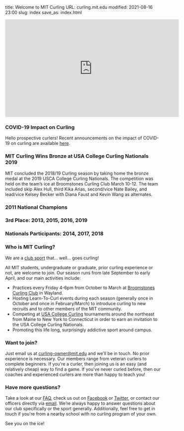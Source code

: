 title: Welcome to MIT Curling
URL: curling.mit.edu
modified: 2021-08-16 23:00
slug: index
save_as: index.html

<iframe class="video" width="560" height="315" src="https://www.youtube.com/embed/Wt-hVvToG-4" frameborder="0" allow="accelerometer; autoplay; encrypted-media; gyroscope; picture-in-picture" allowfullscreen></iframe>

### COVID-19 Impact on Curling
Hello prospective curlers! Recent announcements on the impact of COVID-19 on curling are available [here](/tag/covid19.html).

### MIT Curling Wins Bronze at USA College Curling Nationals 2019

MIT concluded the 2018/19 Curling season by taking home the bronze medal at the 2019 USCA College Curling Nationals.  The competition was held on the team’s ice at Broomstones Curling Club March 10-12.  The team included skip Alex Hull, third Kika Arias, second/vice Nate Bailey, and lead/vice Kelsey Becker with Diana Faust and Kevin Wang as alternates. 

### 2011 National Champions

### 3rd Place: 2013, 2015, 2016, 2019

### Nationals Participants: 2014, 2017, 2018

### Who is MIT Curling?

We are a [club sport](https://clubsports.mit.edu/) that... well... goes curling!

All MIT students, undergraduate or graduate, prior curling experience or not, are welcome to join. Our season runs from late September to early April, and our main activities include:

* Practices every Friday 4-6pm from October to March at [Broomstones Curling Club](http://www.broomstones.com) in Wayland.
* Hosting Learn-To-Curl events during each season (generally once in October and once in February/March) to introduce curling to new recruits and to other members of the MIT community.
* Competing at [USA College Curling](http://collegecurlingusa.org/) tournaments around the northeast from Maine to New York to Connecticut in order to earn an invitation to the USA College Curling Nationals.
* Promoting this life long, surprisingly addictive sport around campus.

### Want to join?

Just email us at [curling-owner@mit.edu](mailto:curling-owner@mit.edu) and we'll be in touch. No prior experience is necessary. Our members range from veteran curlers to complete beginners. If you're a curler, then joining us is an easy (and relatively cheap) way to find a game. If you've never curled before, then our coaches and experienced curlers are more than happy to teach you!

### Have more questions?

Take a look at our [FAQ](/faq.html), check us out on [Facebook](https://www.facebook.com/mitcurlingclub) or [Twitter](https://twitter.com/mitcurling), or contact our officers directly via [email](mailto:curling-owner@mit.edu). We’re always happy to answer questions about our club specifically or the sport generally. Additionally, feel free to get in touch if you're from a nearby school with no curling program of your own.

See you on the ice!